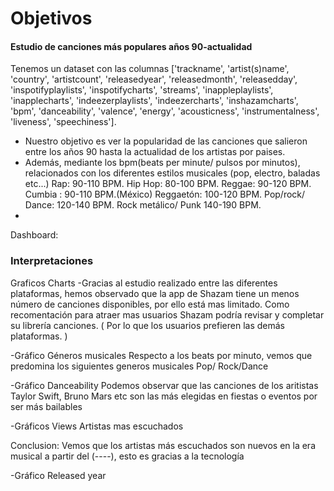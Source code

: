 # Objetivos
#### Estudio de canciones más populares años 90-actualidad
Tenemos un dataset con las columnas ['trackname', 'artist(s)name', 'country', 'artistcount', 'releasedyear',
       'releasedmonth', 'releasedday', 'inspotifyplaylists', 'inspotifycharts',
       'streams', 'inappleplaylists', 'inapplecharts', 'indeezerplaylists',
       'indeezercharts', 'inshazamcharts', 'bpm', 'danceability', 'valence',
       'energy', 'acousticness', 'instrumentalness', 'liveness',
       'speechiness'].
- Nuestro objetivo es ver la popularidad de las canciones que salieron entre los años 90 hasta la actualidad de los artistas por paises.
- Además, mediante los bpm(beats per minute/ pulsos por minutos), relacionados con los diferentes estilos musicales (pop, electro, baladas etc...)
Rap: 90-110 BPM.
Hip Hop: 80-100 BPM.
Reggae: 90-120 BPM.
Cumbia : 90-110 BPM.(México)
Reggaetón: 100-120 BPM.
Pop/rock/ Dance: 120-140 BPM.
Rock metálico/ Punk 140-190 BPM.
- 

Dashboard: 


### Interpretaciones
Graficos Charts
-Gracias al estudio realizado entre las diferentes plataformas, hemos observado que la app de Shazam tiene un menos número de canciones disponibles, por ello está mas limitado. Como recomentación para atraer mas usuarios Shazam podría revisar y completar su librería canciones. 
( Por lo que los usuarios prefieren las demás plataformas. )

-Gráfico Géneros musicales
Respecto a los beats por minuto, vemos que predomina los siguientes generos musicales Pop/ Rock/Dance

-Gráfico Danceability
Podemos observar que las canciones de los aritistas Taylor Swift, Bruno Mars etc son las más elegidas en fiestas o eventos por ser más bailables 

-Gráficos Views
Artistas mas escuchados 

Conclusion: Vemos que los artistas más escuchados son nuevos en la era musical a partir del (----), esto es gracias a la tecnología

-Gráfico Released year


